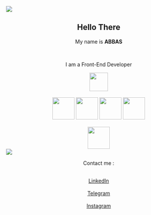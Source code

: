 <img src="https://github.com/abbasbayat0/abbasbayat0/assets/120355368/0f6f2fb1-82ff-4024-812a-c62a33a887f9">

<h2 align= "center">Hello There</h2>
<p align= "center">My name is <strong>ABBAS</strong></p>
<br>
<p align= "center">I am a Front-End Developer</p>
<div align= "center">
<img src="https://github.com/abbasbayat0/abbasbayat0/assets/120355368/aae14b76-46a0-4190-bc0e-8e9910c071c5" style = "width: 50px">
</div>
<br>
<div align= "center">
  <img src="https://github.com/abbasbayat0/abbasbayat0/assets/120355368/bf7aabdc-2ba5-4fd4-a48f-eaffa44e5f77" style = "width: 60px">
  <img src="https://github.com/abbasbayat0/abbasbayat0/assets/120355368/901a88a1-b6c8-42d7-93e6-2a38839b25b2" style = "width: 60px">
  <img src="https://github.com/abbasbayat0/abbasbayat0/assets/120355368/e5d9239a-94b3-4466-9106-ef1bfdfa0215" style = "width: 60px">
  <img src="https://github.com/abbasbayat0/abbasbayat0/assets/120355368/9b68abe9-eabb-40be-b31a-e363519614f8" style = "width: 60px">
</div>
<br>
<div align= "center">
<img src="https://github.com/abbasbayat0/abbasbayat0/assets/120355368/2d719da4-7f05-47f2-9cc2-dcc615f3961f" style = "width: 60px">
</div>
<img src="https://github.com/abbasbayat0/abbasbayat0/assets/120355368/7cede4fe-7088-4b76-9e28-f9e42dac3205">
<p align= "center">Contact me :</p>
<div align= "center">
  <br>
  <a href="https://www.linkedin.com/in/abbasbayat" target="_blank">
    LinkedIn
  </a>
  <br>
  <br>
  <a href="https://t.me/abbasbayat" target="_blank">
    Telegram
  </a>
  <br>
  <br>
  <a href="https://www.instagram.com/abbasbayat0" target="_blank">
    Instagram
  </a>
</div>


